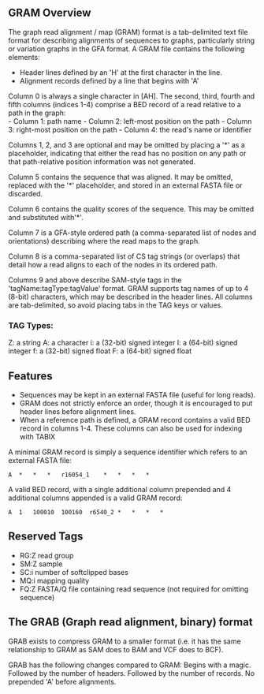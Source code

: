 ## GRAM Overview
The graph read alignment / map (GRAM) format is a tab-delimited text file format
for describing alignments of sequences to graphs, particularly string or
variation graphs in the GFA format. A GRAM file contains the following elements:

- Header lines defined by an 'H' at the first character in the line.
- Alignment records defined by a line that begins with 'A'

Column 0 is always a single character in [AH]. The second, third, fourth and fifth
columns (indices 1-4) comprise a BED record of a read relative to a path in the graph:  
    - Column 1: path name
    - Column 2: left-most position on the path
    - Column 3: right-most position on the path
    - Column 4: the read's name or identifier

Columns 1, 2, and 3 are optional and may be omitted by placing a '\*' as a placeholder,
indicating that either the read has no position on any path or that path-relative
position information was not generated.

Column 5 contains the sequence that was aligned. It may be omitted, replaced with the '\*'
placeholder, and stored in an external FASTA file or discarded.

Column 6 contains the quality scores of the sequence. This may be omitted and substituted
with'\*'.

Column 7 is a GFA-style ordered path (a comma-separated list of nodes and orientations)
describing where the read maps to the graph.

Column 8 is a comma-separated list of CS tag strings (or overlaps) that detail how a read
aligns to each of the nodes in its ordered path.

Columns 9 and above describe SAM-style tags in the 'tagName:tagType:tagValue' format.
GRAM supports tag names of up to 4 (8-bit) characters, which may be described in the header lines.
All columns are tab-delimited, so avoid placing tabs in the TAG keys or values.

### TAG Types:
Z: a string
A: a character
i: a (32-bit) signed integer
I: a (64-bit) signed integer
f: a (32-bit) signed float
F: a (64-bit) signed float


## Features

- Sequences may be kept in an external FASTA file (useful for long reads).
- GRAM does not strictly enforce an order, though it is encouraged to put header lines
before alignment lines.
- When a reference path is defined, a GRAM record contains a valid BED record in columns 1-4.
These columns can also be used for indexing with TABIX

A minimal GRAM record is simply a sequence identifier which refers to an external FASTA file:  

`A	*	*	*	r16054_1	*	*	*	*`

A valid BED record, with a single additional column prepended and 4 additional columns appended
is a valid GRAM record:

`A	1	100010	100160	r6540_2	*	*	*	*`

## Reserved Tags
 - RG:Z read group
 - SM:Z sample
 - SC:i number of softclipped bases
 - MQ:i mapping quality
 - FQ:Z FASTA/Q file containing read sequence (not required for omitting sequence)

## The GRAB (Graph read alignment, binary) format
GRAB exists to compress GRAM to a smaller format (i.e. it has the same relationship 
to GRAM as SAM does to BAM and VCF does to BCF).

GRAB has the following changes compared to GRAM:
Begins with a magic.
Followed by the number of headers.
Followed by the number of records.
No prepended 'A' before alignments.

